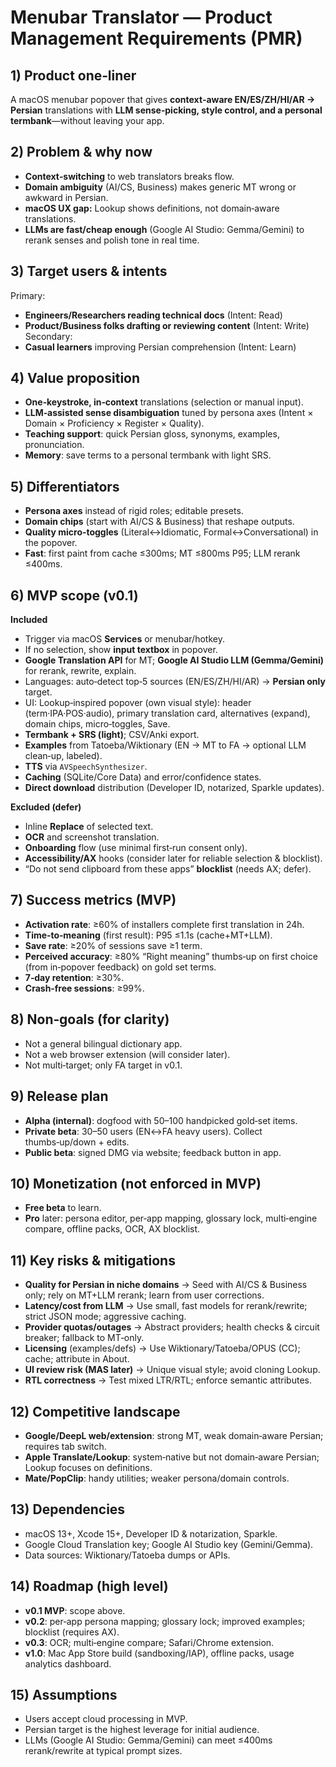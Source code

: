 # Menubar Translator — Product Management Requirements (PMR)

## 1) Product one‑liner
A macOS menubar popover that gives **context‑aware EN/ES/ZH/HI/AR → Persian** translations with **LLM sense‑picking, style control, and a personal termbank**—without leaving your app.

## 2) Problem & why now
- **Context‑switching** to web translators breaks flow.
- **Domain ambiguity** (AI/CS, Business) makes generic MT wrong or awkward in Persian.
- **macOS UX gap:** Lookup shows definitions, not domain‑aware translations.
- **LLMs are fast/cheap enough** (Google AI Studio: Gemma/Gemini) to rerank senses and polish tone in real time.

## 3) Target users & intents
Primary:
- **Engineers/Researchers reading technical docs** (Intent: Read)
- **Product/Business folks drafting or reviewing content** (Intent: Write)
Secondary:
- **Casual learners** improving Persian comprehension (Intent: Learn)

## 4) Value proposition
- **One‑keystroke, in‑context** translations (selection or manual input).
- **LLM‑assisted sense disambiguation** tuned by persona axes (Intent × Domain × Proficiency × Register × Quality).
- **Teaching support**: quick Persian gloss, synonyms, examples, pronunciation.
- **Memory**: save terms to a personal termbank with light SRS.

## 5) Differentiators
- **Persona axes** instead of rigid roles; editable presets.
- **Domain chips** (start with AI/CS & Business) that reshape outputs.
- **Quality micro‑toggles** (Literal↔Idiomatic, Formal↔Conversational) in the popover.
- **Fast**: first paint from cache ≤300ms; MT ≤800ms P95; LLM rerank ≤400ms.

## 6) MVP scope (v0.1)
**Included**
- Trigger via macOS **Services** or menubar/hotkey.
- If no selection, show **input textbox** in popover.
- **Google Translation API** for MT; **Google AI Studio LLM (Gemma/Gemini)** for rerank, rewrite, explain.
- Languages: auto‑detect top‑5 sources (EN/ES/ZH/HI/AR) → **Persian only** target.
- UI: Lookup‑inspired popover (own visual style): header (term·IPA·POS·audio), primary translation card, alternatives (expand), domain chips, micro‑toggles, Save.
- **Termbank + SRS (light)**; CSV/Anki export.
- **Examples** from Tatoeba/Wiktionary (EN → MT to FA → optional LLM clean‑up, labeled).
- **TTS** via `AVSpeechSynthesizer`.
- **Caching** (SQLite/Core Data) and error/confidence states.
- **Direct download** distribution (Developer ID, notarized, Sparkle updates).

**Excluded (defer)**
- Inline **Replace** of selected text.
- **OCR** and screenshot translation.
- **Onboarding** flow (use minimal first‑run consent only).
- **Accessibility/AX** hooks (consider later for reliable selection & blocklist).
- “Do not send clipboard from these apps” **blocklist** (needs AX; defer).

## 7) Success metrics (MVP)
- **Activation rate**: ≥60% of installers complete first translation in 24h.
- **Time‑to‑meaning** (first result): P95 ≤1.1s (cache+MT+LLM).
- **Save rate**: ≥20% of sessions save ≥1 term.
- **Perceived accuracy**: ≥80% “Right meaning” thumbs‑up on first choice (from in‑popover feedback) on gold set terms.
- **7‑day retention**: ≥30%.
- **Crash‑free sessions**: ≥99%.

## 8) Non‑goals (for clarity)
- Not a general bilingual dictionary app.
- Not a web browser extension (will consider later).
- Not multi‑target; only FA target in v0.1.

## 9) Release plan
- **Alpha (internal)**: dogfood with 50–100 handpicked gold‑set items.
- **Private beta**: 30–50 users (EN↔FA heavy users). Collect thumbs‑up/down + edits.
- **Public beta**: signed DMG via website; feedback button in app.

## 10) Monetization (not enforced in MVP)
- **Free beta** to learn.
- **Pro** later: persona editor, per‑app mapping, glossary lock, multi‑engine compare, offline packs, OCR, AX blocklist.

## 11) Key risks & mitigations
- **Quality for Persian in niche domains** → Seed with AI/CS & Business only; rely on MT+LLM rerank; learn from user corrections.
- **Latency/cost from LLM** → Use small, fast models for rerank/rewrite; strict JSON mode; aggressive caching.
- **Provider quotas/outages** → Abstract providers; health checks & circuit breaker; fallback to MT‑only.
- **Licensing** (examples/defs) → Use Wiktionary/Tatoeba/OPUS (CC); cache; attribute in About.
- **UI review risk (MAS later)** → Unique visual style; avoid cloning Lookup.
- **RTL correctness** → Test mixed LTR/RTL; enforce semantic attributes.

## 12) Competitive landscape
- **Google/DeepL web/extension**: strong MT, weak domain‑aware Persian; requires tab switch.
- **Apple Translate/Lookup**: system‑native but not domain‑aware Persian; Lookup focuses on definitions.
- **Mate/PopClip**: handy utilities; weaker persona/domain controls.

## 13) Dependencies
- macOS 13+, Xcode 15+, Developer ID & notarization, Sparkle.
- Google Cloud Translation key; Google AI Studio key (Gemini/Gemma).
- Data sources: Wiktionary/Tatoeba dumps or APIs.

## 14) Roadmap (high level)
- **v0.1 MVP**: scope above.
- **v0.2**: per‑app persona mapping; glossary lock; improved examples; blocklist (requires AX).
- **v0.3**: OCR; multi‑engine compare; Safari/Chrome extension.
- **v1.0**: Mac App Store build (sandboxing/IAP), offline packs, usage analytics dashboard.

## 15) Assumptions
- Users accept cloud processing in MVP.
- Persian target is the highest leverage for initial audience.
- LLMs (Google AI Studio: Gemma/Gemini) can meet ≤400ms rerank/rewrite at typical prompt sizes.


